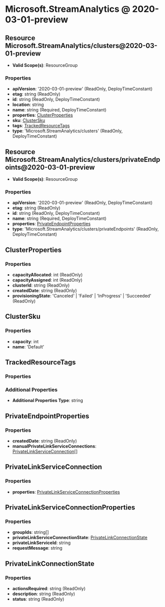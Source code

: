 # Microsoft.StreamAnalytics @ 2020-03-01-preview

## Resource Microsoft.StreamAnalytics/clusters@2020-03-01-preview
* **Valid Scope(s)**: ResourceGroup
### Properties
* **apiVersion**: '2020-03-01-preview' (ReadOnly, DeployTimeConstant)
* **etag**: string (ReadOnly)
* **id**: string (ReadOnly, DeployTimeConstant)
* **location**: string
* **name**: string (Required, DeployTimeConstant)
* **properties**: [ClusterProperties](#clusterproperties)
* **sku**: [ClusterSku](#clustersku)
* **tags**: [TrackedResourceTags](#trackedresourcetags)
* **type**: 'Microsoft.StreamAnalytics/clusters' (ReadOnly, DeployTimeConstant)

## Resource Microsoft.StreamAnalytics/clusters/privateEndpoints@2020-03-01-preview
* **Valid Scope(s)**: ResourceGroup
### Properties
* **apiVersion**: '2020-03-01-preview' (ReadOnly, DeployTimeConstant)
* **etag**: string (ReadOnly)
* **id**: string (ReadOnly, DeployTimeConstant)
* **name**: string (Required, DeployTimeConstant)
* **properties**: [PrivateEndpointProperties](#privateendpointproperties)
* **type**: 'Microsoft.StreamAnalytics/clusters/privateEndpoints' (ReadOnly, DeployTimeConstant)

## ClusterProperties
### Properties
* **capacityAllocated**: int (ReadOnly)
* **capacityAssigned**: int (ReadOnly)
* **clusterId**: string (ReadOnly)
* **createdDate**: string (ReadOnly)
* **provisioningState**: 'Canceled' | 'Failed' | 'InProgress' | 'Succeeded' (ReadOnly)

## ClusterSku
### Properties
* **capacity**: int
* **name**: 'Default'

## TrackedResourceTags
### Properties
### Additional Properties
* **Additional Properties Type**: string

## PrivateEndpointProperties
### Properties
* **createdDate**: string (ReadOnly)
* **manualPrivateLinkServiceConnections**: [PrivateLinkServiceConnection](#privatelinkserviceconnection)[]

## PrivateLinkServiceConnection
### Properties
* **properties**: [PrivateLinkServiceConnectionProperties](#privatelinkserviceconnectionproperties)

## PrivateLinkServiceConnectionProperties
### Properties
* **groupIds**: string[]
* **privateLinkServiceConnectionState**: [PrivateLinkConnectionState](#privatelinkconnectionstate)
* **privateLinkServiceId**: string
* **requestMessage**: string

## PrivateLinkConnectionState
### Properties
* **actionsRequired**: string (ReadOnly)
* **description**: string (ReadOnly)
* **status**: string (ReadOnly)

